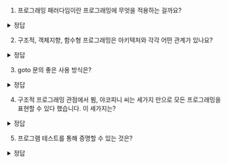 1. 프로그래밍 패러다임이란 프로그래밍에 무엇을 적용하는 걸까요?
<details>
<summary> 정답 </summary>
  프로그래밍에 규칙을 부과함. <br/>
  이를 통해 권한을 박탈해서 무엇을 하면 안되는지를 알려준다.
</details>

2. 구조적, 객체지향, 함수형 프로그래밍은 아키텍처와 각각 어떤 관계가 있나요?
<details>
<summary> 정답 </summary>
  구조적  : 모듈의 기반 알고리즘 <br/>
  객체지향  : 아키텍처의 경계를 넘나들기 위한 다형성 메커니즘 <br/>
  함수형  : 데이터의 위치와 접근 방법에 대해 규칙을 부과 
</details>

3. goto 문의 좋은 사용 방식은?
<details>
<summary> 정답 </summary>
  분기(if/then/else), 반복(for/do/while)
</details>

4. 구조적 프로그래밍 관점에서 뵘, 야코피니 씨는 세가지 만으로 모든 프로그래밍을 표현할 수 있다 했습니다. 이 세가지는?
<details>
<summary> 정답 </summary>
  순차, 분기, 반복
</details>

5. 프로그램 테스트를 통해 증명할 수 있는 것은?
<details>
<summary> 정답 </summary>
  프로그램에 뭔가 하자가 있을 때 프로그램이 잘못되었음을 증명한다. <br/>
  프로그램이 문제없음을 증명하진 못한다.  
</details>

